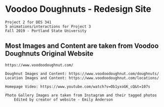 # Voodoo Doughnuts - Redesign Site
	Project 2 for DES 341 
	5 animations/interactions for Project 3
	Fall 2019 - Portland State University 

## Most Images and Content are taken from Voodoo Doughnuts Original Website 

	https://www.voodoodoughnut.com/

	Doughnut Images and Content: https://www.voodoodoughnut.com/doughnuts/
	Location Images and Content: https://www.voodoodoughnut.com/locations/

	Homepage Video: https://www.youtube.com/watch?v=Ob1yxoGK_cQ&t=107s

	Photo Gallery Images are taken from Instagram and their tagged photos
		Edited by creator of website - Emily Anderson 
